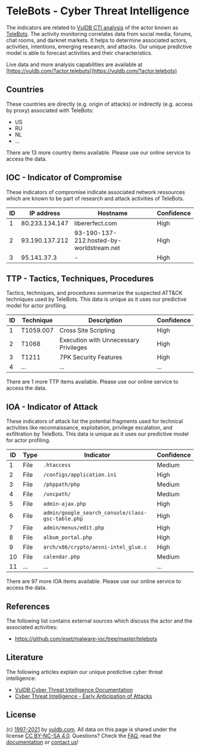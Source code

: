 # TeleBots - Cyber Threat Intelligence

The indicators are related to [VulDB CTI analysis](https://vuldb.com/?doc.cti) of the actor known as [TeleBots](https://vuldb.com/?actor.telebots). The activity monitoring correlates data from social media, forums, chat rooms, and darknet markets. It helps to determine associated actors, activities, intentions, emerging research, and attacks. Our unique predictive model is able to forecast activities and their characteristics.

Live data and more analysis capabilities are available at [https://vuldb.com/?actor.telebots](https://vuldb.com/?actor.telebots)

## Countries

These countries are directly (e.g. origin of attacks) or indirectly (e.g. access by proxy) associated with TeleBots:

* US
* RU
* NL
* ...

There are 13 more country items available. Please use our online service to access the data.

## IOC - Indicator of Compromise

These indicators of compromise indicate associated network ressources which are known to be part of research and attack activities of TeleBots.

ID | IP address | Hostname | Confidence
-- | ---------- | -------- | ----------
1 | 80.233.134.147 | libererfect.com | High
2 | 93.190.137.212 | 93-190-137-212.hosted-by-worldstream.net | High
3 | 95.141.37.3 | - | High

## TTP - Tactics, Techniques, Procedures

Tactics, techniques, and procedures summarize the suspected ATT&CK techniques used by TeleBots. This data is unique as it uses our predictive model for actor profiling.

ID | Technique | Description | Confidence
-- | --------- | ----------- | ----------
1 | T1059.007 | Cross Site Scripting | High
2 | T1068 | Execution with Unnecessary Privileges | High
3 | T1211 | 7PK Security Features | High
4 | ... | ... | ...

There are 1 more TTP items available. Please use our online service to access the data.

## IOA - Indicator of Attack

These indicators of attack list the potential fragments used for technical activities like reconnaissance, exploitation, privilege escalation, and exfiltration by TeleBots. This data is unique as it uses our predictive model for actor profiling.

ID | Type | Indicator | Confidence
-- | ---- | --------- | ----------
1 | File | `.htaccess` | Medium
2 | File | `/configs/application.ini` | High
3 | File | `/phppath/php` | Medium
4 | File | `/uncpath/` | Medium
5 | File | `admin-ajax.php` | High
6 | File | `admin/google_search_console/class-gsc-table.php` | High
7 | File | `admin/menus/edit.php` | High
8 | File | `album_portal.php` | High
9 | File | `arch/x86/crypto/aesni-intel_glue.c` | High
10 | File | `calendar.php` | Medium
11 | ... | ... | ...

There are 97 more IOA items available. Please use our online service to access the data.

## References

The following list contains external sources which discuss the actor and the associated activities:

* https://github.com/eset/malware-ioc/tree/master/telebots

## Literature

The following articles explain our unique predictive cyber threat intelligence:

* [VulDB Cyber Threat Intelligence Documentation](https://vuldb.com/?doc.cti)
* [Cyber Threat Intelligence - Early Anticipation of Attacks](https://www.scip.ch/en/?labs.20201022)

## License

(c) [1997-2021](https://vuldb.com/?doc.changelog) by [vuldb.com](https://vuldb.com/?doc.about). All data on this page is shared under the license [CC BY-NC-SA 4.0](https://creativecommons.org/licenses/by-nc-sa/4.0/). Questions? Check the [FAQ](https://vuldb.com/?doc.faq), read the [documentation](https://vuldb.com/?doc) or [contact us](https://vuldb.com/?contact)!
